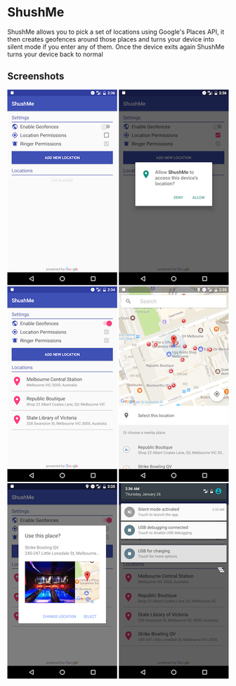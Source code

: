 # ShushMe
ShushMe allows you to pick a set of locations using Google's Places API, it then creates geofences around those places and turns your device into silent mode if you enter any of them. Once the device exits again ShushMe turns your device back to normal

## Screenshots

![Screenshot1](screenshots/screen_1.png) ![Screenshot2](screenshots/screen_2.png) ![Screenshot3](screenshots/screen_3.png)
![Screenshot4](screenshots/screen_4.png) ![Screenshot5](screenshots/screen_5.png) ![Screenshot6](screenshots/screen_6.png)
